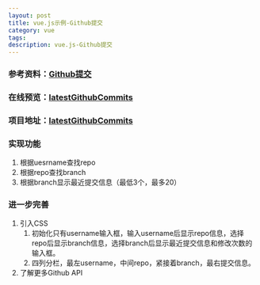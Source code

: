 ```yaml
---
layout: post
title: vue.js示例-Github提交
category: vue
tags: 
description: vue.js-Github提交
---
```


### 参考资料：[Github提交](http://cn.vuejs.org/examples/commits.html)  
### 在线预览：[latestGithubCommits](https://byr-gdp.github.io/latest_commits_via_vue.js)
### 项目地址：[latestGithubCommits](https://github.com/byr-gdp/latest_commits_via_vue.js/)
### 实现功能

1. 根据uesrname查找repo
2. 根据repo查找branch
3. 根据branch显示最近提交信息（最低3个，最多20）

### 进一步完善
1. 引入CSS
	1. 初始化只有username输入框，输入username后显示repo信息，选择repo后显示branch信息，选择branch后显示最近提交信息和修改次数的输入框。
	2. 四列分栏，最左username，中间repo，紧接着branch，最右提交信息。
2. 了解更多Github API



